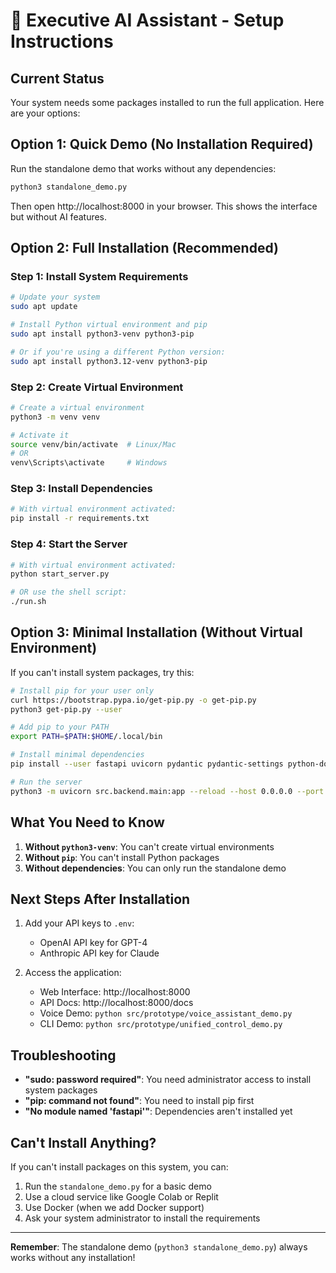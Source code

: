 # 🚀 Executive AI Assistant - Setup Instructions

## Current Status
Your system needs some packages installed to run the full application. Here are your options:

## Option 1: Quick Demo (No Installation Required)
Run the standalone demo that works without any dependencies:

```bash
python3 standalone_demo.py
```

Then open http://localhost:8000 in your browser. This shows the interface but without AI features.

## Option 2: Full Installation (Recommended)

### Step 1: Install System Requirements
```bash
# Update your system
sudo apt update

# Install Python virtual environment and pip
sudo apt install python3-venv python3-pip

# Or if you're using a different Python version:
sudo apt install python3.12-venv python3-pip
```

### Step 2: Create Virtual Environment
```bash
# Create a virtual environment
python3 -m venv venv

# Activate it
source venv/bin/activate  # Linux/Mac
# OR
venv\Scripts\activate     # Windows
```

### Step 3: Install Dependencies
```bash
# With virtual environment activated:
pip install -r requirements.txt
```

### Step 4: Start the Server
```bash
# With virtual environment activated:
python start_server.py

# OR use the shell script:
./run.sh
```

## Option 3: Minimal Installation (Without Virtual Environment)

If you can't install system packages, try this:

```bash
# Install pip for your user only
curl https://bootstrap.pypa.io/get-pip.py -o get-pip.py
python3 get-pip.py --user

# Add pip to your PATH
export PATH=$PATH:$HOME/.local/bin

# Install minimal dependencies
pip install --user fastapi uvicorn pydantic pydantic-settings python-dotenv aiosqlite sqlalchemy

# Run the server
python3 -m uvicorn src.backend.main:app --reload --host 0.0.0.0 --port 8000
```

## What You Need to Know

1. **Without `python3-venv`**: You can't create virtual environments
2. **Without `pip`**: You can't install Python packages
3. **Without dependencies**: You can only run the standalone demo

## Next Steps After Installation

1. Add your API keys to `.env`:
   - OpenAI API key for GPT-4
   - Anthropic API key for Claude

2. Access the application:
   - Web Interface: http://localhost:8000
   - API Docs: http://localhost:8000/docs
   - Voice Demo: `python src/prototype/voice_assistant_demo.py`
   - CLI Demo: `python src/prototype/unified_control_demo.py`

## Troubleshooting

- **"sudo: password required"**: You need administrator access to install system packages
- **"pip: command not found"**: You need to install pip first
- **"No module named 'fastapi'"**: Dependencies aren't installed yet

## Can't Install Anything?

If you can't install packages on this system, you can:
1. Run the `standalone_demo.py` for a basic demo
2. Use a cloud service like Google Colab or Replit
3. Use Docker (when we add Docker support)
4. Ask your system administrator to install the requirements

---

**Remember**: The standalone demo (`python3 standalone_demo.py`) always works without any installation!